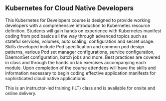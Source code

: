 ## Kubernetes for Cloud Native Developers

This Kubernetes for Developers course is designed to provide working developers with a comprehensive introduction to Kubernetes resource definition. Students will gain hands on experience with Kubernetes manifest coding from pod basics all the way through advanced topics such as stateful services, volumes, auto scaling, configuration and secret usage. Skills developed include Pod specification and common pod design patterns, various Pod set manager configurations, service configuration, DaemonSet configuration, batch jobs and more. Best practices are covered in class and through the hands on lab exercises accompanying each module. Upon completion of the course attendees will have the skills and information necessary to begin coding effective application manifests for sophisticated cloud native applications.

This is an instructor-led training (ILT) class and is available for onsite and online delivery.

